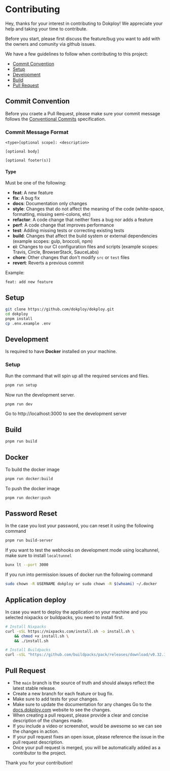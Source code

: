 

# Contributing

Hey, thanks for your interest in contributing to Dokploy! We appreciate your help and taking your time to contribute.


Before you start, please first discuss the feature/bug you want to add with the owners and comunity via github issues.

We have a few guidelines to follow when contributing to this project:

- [Commit Convention](#commit-convention)
- [Setup](#setup)
- [Development](#development)
- [Build](#build)
- [Pull Request](#pull-request)

## Commit Convention

Before you craete a Pull Request, please make sure your commit message follows the [Conventional Commits](https://www.conventionalcommits.org/en/v1.0.0/) specification.

### Commit Message Format
```
<type>[optional scope]: <description>

[optional body]

[optional footer(s)]
```

#### Type
Must be one of the following:

* **feat**: A new feature
* **fix**: A bug fix
* **docs**: Documentation only changes
* **style**: Changes that do not affect the meaning of the code (white-space, formatting, missing semi-colons, etc)
* **refactor**: A code change that neither fixes a bug nor adds a feature
* **perf**: A code change that improves performance
* **test**: Adding missing tests or correcting existing tests
* **build**: Changes that affect the build system or external dependencies (example scopes: gulp, broccoli, npm)
* **ci**: Changes to our CI configuration files and scripts (example scopes: Travis, Circle, BrowserStack, SauceLabs)
* **chore**: Other changes that don't modify `src` or `test` files
* **revert**: Reverts a previous commit

Example:
```
feat: add new feature
```


## Setup

```bash
git clone https://github.com/dokploy/dokploy.git
cd dokploy
pnpm install
cp .env.example .env
```

## Development

Is required to have **Docker** installed on your machine.


### Setup

Run the command that will spin up all the required services and files.

```bash
pnpm run setup
```

Now run the development server.

```bash
pnpm run dev
```


Go to http://localhost:3000 to see the development server

## Build

```bash
pnpm run build
```

## Docker

To build the docker image
```bash
pnpm run docker:build
```

To push the docker image
```bash
pnpm run docker:push
```

## Password Reset

In the case you lost your password, you can reset it using the following command

```bash
pnpm run build-server
```

If you want to test the webhooks on development mode using localtunnel, make sure to install `localtunnel`

```bash
bunx lt --port 3000
```

If you run into permission issues of docker run the following command

```bash
sudo chown -R USERNAME dokploy or sudo chown -R $(whoami) ~/.docker
```

## Application deploy

In case you want to deploy the application on your machine and you selected nixpacks or buildpacks, you need to install first.

```bash
# Install Nixpacks
curl -sSL https://nixpacks.com/install.sh -o install.sh \
    && chmod +x install.sh \
    && ./install.sh
```

```bash
# Install Buildpacks
curl -sSL "https://github.com/buildpacks/pack/releases/download/v0.32.1/pack-v0.32.1-linux.tgz" | tar -C /usr/local/bin/ --no-same-owner -xzv pack
```


## Pull Request

- The `main` branch is the source of truth and should always reflect the latest stable release.
- Create a new branch for each feature or bug fix.
- Make sure to add tests for your changes.
- Make sure to update the documentation for any changes Go to the [docs.dokploy.com](https://docs.dokploy.com) website to see the changes.
- When creating a pull request, please provide a clear and concise description of the changes made.
- If you include a video or screenshot, would be awesome so we can see the changes in action.
- If your pull request fixes an open issue, please reference the issue in the pull request description.
- Once your pull request is merged, you will be automatically added as a contributor to the project.

Thank you for your contribution!